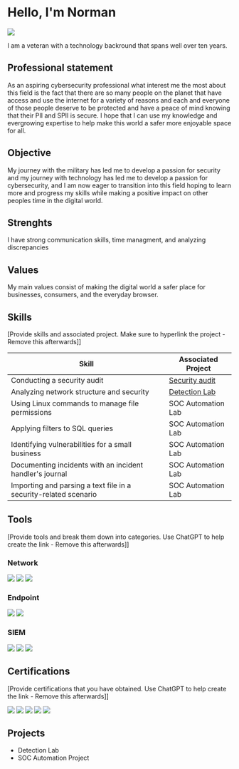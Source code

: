 # Hello, I'm Norman
<a href="https://linkedin.com/in/norman-durapau-iv-176a2b147"><img src="https://img.shields.io/badge/-LinkedIn-0072b1?&style=for-the-badge&logo=linkedin&logoColor=white" /></a>



I am a veteran with a technology backround that spans well over ten years.

## Professional statement

As an aspiring cybersecurity professional what interest me the most about this field is the fact that there are so many people on the planet that have access and use the internet for a variety of reasons and each and everyone of those people deserve to be protected and have a peace of mind knowing that their PII and SPII is secure. I hope that I can use my knowledge and evergrowing expertise to help make this world a safer more enjoyable space for all.

## Objective


My journey with the military has led me to develop a passion for security and my journey with technology has led me to develop a passion for cybersecurity, and I am now eager to transition into this field hoping to learn more and progress my skills while making a positive impact on other peoples time in the digital world.

## Strenghts

I have strong communication skills, time managment, and analyzing discrepancies

## Values

My main values consist of making the digital world a safer place for businesses, consumers, and the everyday browser.

## Skills
[Provide skills and associated project. Make sure to hyperlink the project - Remove this afterwards]]

| Skill                                         | Associated Project         |
|-----------------------------------------------|----------------------------|
| Conducting a security audit          | [Security audit](https://docs.google.com/document/d/1W7DYxsmKi_J3G-8pM6m1SNFUsDSVl4rpbpl38olCIV0/view?usp=sharing)
| Analyzing network structure and security | <a href="https://google.com">Detection Lab</a>|
| Using Linux commands to manage file permissions        | SOC Automation Lab|
| Applying filters to SQL queries     | SOC Automation Lab|
| Identifying vulnerabilities for a small business                 | SOC Automation Lab|
| Documenting incidents with an incident handler's journal | SOC Automation Lab|
| Importing and parsing a text file in a security-related scenario | SOC Automation Lab|

## Tools
[Provide tools and break them down into categories. Use ChatGPT to help create the link - Remove this afterwards]]

### Network
<div>
    <img src="https://img.shields.io/badge/-Wireshark-1679A7?&style=for-the-badge&logo=Wireshark&logoColor=white" />
    <img src="https://img.shields.io/badge/-Suricata-EF3B2D?&style=for-the-badge&logo=Suricata&logoColor=white" />
    <img src="https://img.shields.io/badge/-Zeek-777BB4?&style=for-the-badge&logo=Zeek&logoColor=white" />
</div>

### Endpoint
<div>
    <img src="https://img.shields.io/badge/-Microsoft_Defender_for_Endpoint-00A4EF?&style=for-the-badge&logo=Microsoft&logoColor=white" />
    <img src="https://img.shields.io/badge/-Velociraptor-4B275F?&style=for-the-badge&logo=Velociraptor&logoColor=white" />
</div>

### SIEM
<div>
    <img src="https://img.shields.io/badge/-Microsoft_Sentinel-0078D4?&style=for-the-badge&logo=Microsoft&logoColor=white" />
    <img src="https://img.shields.io/badge/-Splunk-000000?&style=for-the-badge&logo=Splunk&logoColor=white" />
    <img src="https://img.shields.io/badge/-Elastic-005571?&style=for-the-badge&logo=Elastic&logoColor=white" />
</div>

## Certifications
[Provide certifications that you have obtained. Use ChatGPT to help create the link - Remove this afterwards]]
<div>
<img src="https://img.shields.io/badge/-Security%2B-FF0000?&style=for-the-badge&logo=CompTIA&logoColor=white" />
<img src="https://img.shields.io/badge/-Network%2B-007ACC?&style=for-the-badge&logo=CompTIA&logoColor=white" />
<img src="https://img.shields.io/badge/-A%2B-4D4D4D?&style=for-the-badge&logo=CompTIA&logoColor=white" />
<img src="https://img.shields.io/badge/-CDSA-006400?&style=for-the-badge&logoColor=white" />
<img src="https://img.shields.io/badge/-CCD-000080?&style=for-the-badge&logoColor=white" />
</div>

## Projects
- Detection Lab
- SOC Automation Project

